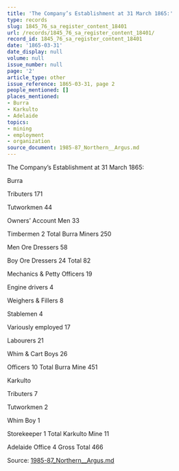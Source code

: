 ```yaml
---
title: 'The Company’s Establishment at 31 March 1865:'
type: records
slug: 1845_76_sa_register_content_18401
url: /records/1845_76_sa_register_content_18401/
record_id: 1845_76_sa_register_content_18401
date: '1865-03-31'
date_display: null
volume: null
issue_number: null
page: '2'
article_type: other
issue_reference: 1865-03-31, page 2
people_mentioned: []
places_mentioned:
- Burra
- Karkulto
- Adelaide
topics:
- mining
- employment
- organization
source_document: 1985-87_Northern__Argus.md
---
```


The Company’s Establishment at 31 March 1865:

Burra

Tributers	171

Tutworkmen	44

Owners’ Account Men	33

Timbermen	2	Total Burra Miners	250

Men Ore Dressers	58

Boy Ore Dressers	24	Total	82

Mechanics & Petty Officers	19

Engine drivers	4

Weighers & Fillers	8

Stablemen	4

Variously employed	17

Labourers	21

Whim & Cart Boys	26

Officers	10	Total Burra Mine	451

Karkulto

Tributers	7

Tutworkmen	2

Whim Boy	1

Storekeeper	1	Total Karkulto Mine	11

Adelaide Office	4	Gross Total	466


Source: [1985-87_Northern__Argus.md](/downloads/markdown/1985-87_Northern__Argus.md)
